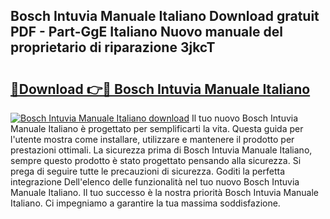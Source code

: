 ## Bosch Intuvia Manuale Italiano Download gratuit PDF - Part-GgE Italiano Nuovo manuale del proprietario di riparazione 3jkcT

# <h2><a href="http://dfbdzs7.blite.top/?on=Bosch+Intuvia+Manuale+Italiano">🔗Download 👉🔴 Bosch Intuvia Manuale Italiano</a></h2>

[![Bosch Intuvia Manuale Italiano download](https://i.imgur.com/lujVjoI.png)](http://dfbdzs7.blite.top/?on=Bosch+Intuvia+Manuale+Italiano)
Il tuo nuovo Bosch Intuvia Manuale Italiano è progettato per semplificarti la vita. Questa guida per l'utente mostra come installare, utilizzare e mantenere il prodotto per prestazioni ottimali. La sicurezza prima di Bosch Intuvia Manuale Italiano, sempre questo prodotto è stato progettato pensando alla sicurezza. Si prega di seguire tutte le precauzioni di sicurezza. Goditi la perfetta integrazione Dell'elenco delle funzionalità nel tuo nuovo Bosch Intuvia Manuale Italiano. Il tuo successo è la nostra priorità Bosch Intuvia Manuale Italiano. Ci impegniamo a garantire la tua massima soddisfazione.
